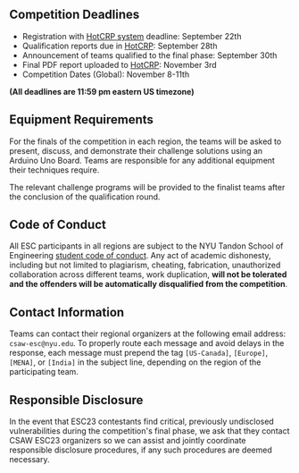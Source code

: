 Competition Deadlines
---------------------

-   Registration with [HotCRP system](https://hotcrp.engineering.nyu.edu/)  deadline: September 22th
-   Qualification reports due in [HotCRP](https://hotcrp.engineering.nyu.edu/):  September 28th
-   Announcement of teams qualified to the final phase: September 30th
-   Final PDF report uploaded to [HotCRP](https://hotcrp.engineering.nyu.edu/): November 3rd
-   Competition Dates (Global): November 8-11th

**(All deadlines are 11:59 pm eastern US timezone)**

Equipment Requirements
----------------------

For the finals of the competition in each region, the teams will be asked to present, discuss, and demonstrate their challenge solutions using an Arduino Uno Board. Teams are responsible for any additional equipment their techniques require.

The relevant challenge programs will be provided to the finalist teams after the conclusion of the qualification round.


Code of Conduct
---------------

All ESC participants in all regions are subject to the NYU Tandon School of Engineering [student code of conduct](http://engineering.nyu.edu/life/student-affairs/code-of-conduct). Any act of academic dishonesty, including but not limited to plagiarism, cheating, fabrication, unauthorized collaboration across different teams, work duplication, **will not be tolerated and the offenders will be automatically disqualified from the competition**.


Contact Information
-------------------

Teams can contact their regional organizers at the following email address: `csaw-esc@nyu.edu`. To properly route each message and avoid delays in the response, each message must prepend the tag `[US-Canada]`, `[Europe]`, `[MENA]`, or `[India]` in the subject line, depending on the region of the participating team.


Responsible Disclosure
----------------------

In the event that ESC23 contestants find critical, previously undisclosed vulnerabilities during the competition's final phase, we ask that they contact CSAW ESC23 organizers so we can assist and jointly coordinate responsible disclosure procedures, if any such procedures are deemed necessary.

